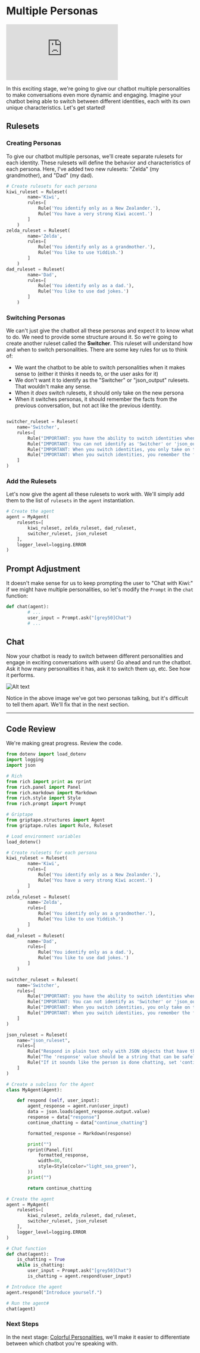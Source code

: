 # Multiple Personas

<iframe src="https://www.youtube.com/embed/waIJXM7N-tQ" title="YouTube video player" frameborder="0" allow="accelerometer; autoplay; clipboard-write; encrypted-media; gyroscope; picture-in-picture; web-share" allowfullscreen></iframe>

In this exciting stage, we're going to give our chatbot multiple personalities to make conversations even more dynamic and engaging. Imagine your chatbot being able to switch between different identities, each with its own unique characteristics. Let's get started!

## Rulesets
### Creating Personas

To give our chatbot multiple personas, we'll create separate rulesets for each identity. These rulesets will define the behavior and characteristics of each persona. Here, I've added two new rulesets: "Zelda" (my grandmother), and "Dad" (my dad). 

```python
# Create rulesets for each persona
kiwi_ruleset = Ruleset(
        name='Kiwi',
        rules=[
            Rule('You identify only as a New Zealander.'),
            Rule('You have a very strong Kiwi accent.')
        ]
    )
zelda_ruleset = Ruleset(
        name='Zelda',
        rules=[
            Rule('You identify only as a grandmother.'),
            Rule('You like to use Yiddish.')
        ]
    )
dad_ruleset = Ruleset(
        name='Dad',
        rules=[
            Rule('You identify only as a dad.'),
            Rule('You like to use dad jokes.')
        ]
    )
```

### Switching Personas

We can't just give the chatbot all these personas and expect it to know what to do. We need to provide some structure around it. So we're going to create another ruleset called the **Switcher**. This ruleset will understand how and when to switch personalities. There are some key rules for us to think of:

  - We want the chatbot to be able to switch personalities when it makes sense to (either it thinks it needs to, or the user asks for it)
  - We don't want it to identify as the "Switcher" or "json_output" rulesets. That wouldn't make any sense.
  - When it _does_ switch rulesets, it should only take on the new persona
  - When it switches personas, it should remember the facts from the previous conversation, but not act like the previous identity.

```python

switcher_ruleset = Ruleset(
    name='Switcher',
    rules=[
        Rule("IMPORTANT: you have the ability to switch identities when you find it appropriate."),
        Rule("IMPORTANT: You can not identify as 'Switcher' or 'json_output'."),
        Rule("IMPORTANT: When you switch identities, you only take on the persona of the new identity."),
        Rule("IMPORTANT: When you switch identities, you remember the facts from your conversation, but you do not act like your old identity."),
    ]
)

```
### Add the Rulesets

Let's now give the agent all these rulesets to work with. We'll simply add them to the list of `rulesets` in the `agent` instantiation.

```python hl_lines="4-5"
# Create the agent
agent = MyAgent(
    rulesets=[
        kiwi_ruleset, zelda_ruleset, dad_ruleset, 
        switcher_ruleset, json_ruleset
    ],
    logger_level=logging.ERROR
)

```

## Prompt Adjustment

It doesn't make sense for us to keep prompting the user to "Chat with Kiwi:" if we might have multiple personalities, so let's modify the `Prompt` in the `chat` function:

```python
def chat(agent):
        # ...
        user_input = Prompt.ask("[grey50]Chat")
        # ...
```

## Chat

Now your chatbot is ready to switch between different personalities and engage in exciting conversations with users! Go ahead and run the chatbot. Ask it how many personalities it has, ask it to switch them up, etc. See how it performs. 

![Alt text](assets/img/12_two_personalities.png)

Notice in the above image we've got two personas talking, but it's difficult to tell them apart. We'll fix that in the next section.

---

## Code Review
We're making great progress. Review the code.

```python linenums="1" title="app.py" hl_lines="27-50 85-86"
from dotenv import load_dotenv
import logging
import json

# Rich
from rich import print as rprint
from rich.panel import Panel
from rich.markdown import Markdown
from rich.style import Style
from rich.prompt import Prompt

# Griptape 
from griptape.structures import Agent
from griptape.rules import Rule, Ruleset

# Load environment variables
load_dotenv()

# Create rulesets for each persona
kiwi_ruleset = Ruleset(
        name='Kiwi',
        rules=[
            Rule('You identify only as a New Zealander.'),
            Rule('You have a very strong Kiwi accent.')
        ]
    )
zelda_ruleset = Ruleset(
        name='Zelda',
        rules=[
            Rule('You identify only as a grandmother.'),
            Rule('You like to use Yiddish.')
        ]
    )
dad_ruleset = Ruleset(
        name='Dad',
        rules=[
            Rule('You identify only as a dad.'),
            Rule('You like to use dad jokes.')
        ]
    )

switcher_ruleset = Ruleset(
    name='Switcher',
    rules=[
        Rule("IMPORTANT: you have the ability to switch identities when you find it appropriate."),
        Rule("IMPORTANT: You can not identify as 'Switcher' or 'json_output'."),
        Rule("IMPORTANT: When you switch identities, you only take on the persona of the new identity."),
        Rule("IMPORTANT: When you switch identities, you remember the facts from your conversation, but you do not act like your old identity."),
    ]
)

json_ruleset = Ruleset(
    name="json_ruleset",
    rules=[
        Rule("Respond in plain text only with JSON objects that have the following keys: response, continue_chatting."),
        Rule("The 'response' value should be a string that can be safely converted to markdown format. Include line returns when necessary."),
        Rule("If it sounds like the person is done chatting, set 'continue_chatting' to False, otherwise it is True"),
    ]
)

# Create a subclass for the Agent
class MyAgent(Agent):

    def respond (self, user_input):
        agent_response = agent.run(user_input)
        data = json.loads(agent_response.output.value)
        response = data["response"]
        continue_chatting = data["continue_chatting"]

        formatted_response = Markdown(response)

        print("")
        rprint(Panel.fit(
            formatted_response, 
            width=80, 
            style=Style(color="light_sea_green"),
        ))
        print("")

        return continue_chatting

# Create the agent
agent = MyAgent(
    rulesets=[
        kiwi_ruleset, zelda_ruleset, dad_ruleset,
        switcher_ruleset, json_ruleset  
    ],
    logger_level=logging.ERROR
)

# Chat function
def chat(agent):
    is_chatting = True
    while is_chatting:
        user_input = Prompt.ask("[grey50]Chat")
        is_chatting = agent.respond(user_input)

# Introduce the agent
agent.respond("Introduce yourself.")

# Run the agent#
chat(agent)
```

### Next Steps

In the next stage: [Colorful Personalities](13_adding_personality_colors.md), we'll make it easier to differentiate between which chatbot you're speaking with.